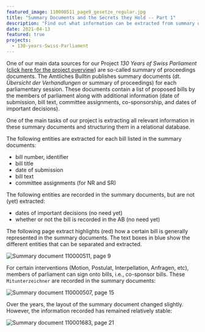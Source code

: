 ```yaml
---
featured_image: 110000511_page9_gesetze_regular.jpg
title: "Summary Documents and the Secrets they Hold -- Part 1"
description: "Find out what information can be extracted from summary documents provided by the Swiss Parliament."
date: 2021-04-13
featured: true
projects: 
  - 130-years-Swiss-Parliament
---
```


One of our main data sources for our Project *130 Years of Swiss Parliament* ([click here for the project overview](https://www.sg.ethz.ch/projects/130-years-swiss-parliament/)) are so-called summary of proceedings documents. The Amtliches Bulltin publishes summary documents (dt. *Übersicht der Verhandlungen* or summary of proceedings) for each parliamentary session. These documents contain a list of proposed bills by the members of parliament along with additional information (date of submission, bill text, committee assignments, co-sponsorship, and dates of important decisions).

One of the main tasks of our project is extracting all relevant information in these summary documents and structuring them in a relational database. 

The following entities are extracted for each bill listed in the summary documents: 

* bill number, identifier
* bill title
* date of submission
* bill text
* committee assignments (for NR and SR)

The following entities are recorded in the summary documents, but are not (yet) extracted:

* dates of important decisions (no need yet)
* whether or not the bill is recorded in the AB (no need yet)

The following page extract highlights (red) how a certain bill is generally represented in the summary documents.
The text boxes in blue show the different entities that can be separated and extracted. 

![Summary document 110000511, page 9](110000511_page9_gesetze_regular.jpg)

For certain interventions (Motion, Postulat, Interpellation, Anfragen, etc), members of parliament can sign onto bills, i.e., co-sponsor bills. These `Mitunterzeichner` are recorded in the summary documents:

![Summary document 110000507, page 15](110000507_page15_motion_postulate_regular.jpg)

Over the years, the layout of the summary document changed slightly. However, the information recorded has remained relatively stable: 

![Summary document 110001683, page 21](110001683_page21_normal.jpg)


